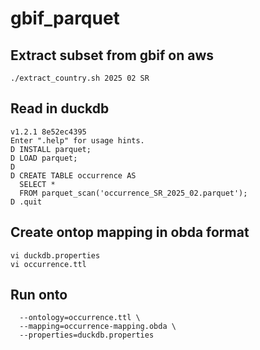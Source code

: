 # gbif_parquet
## Extract subset from gbif on aws
`./extract_country.sh 2025 02 SR`

## Read in duckdb
```duckdb suriname.duckdb
v1.2.1 8e52ec4395
Enter ".help" for usage hints.
D INSTALL parquet;
D LOAD parquet;
D 
D CREATE TABLE occurrence AS
  SELECT *
  FROM parquet_scan('occurrence_SR_2025_02.parquet');
D .quit
```

## Create ontop mapping in obda format
```vi occurrence-mapping.obda
vi duckdb.properties
vi occurrence.ttl
```


## Run onto
```gbif_parquet % ./ontop endpoint \
  --ontology=occurrence.ttl \
  --mapping=occurrence-mapping.obda \
  --properties=duckdb.properties
```

